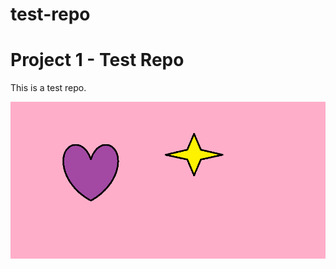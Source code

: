 test-repo
=========
# Project 1 - Test Repo
  This is a test repo.


![A Test Image](/assets/test-image.png)

